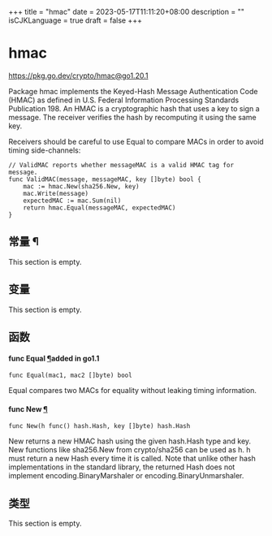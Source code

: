 +++
title = "hmac"
date = 2023-05-17T11:11:20+08:00
description = ""
isCJKLanguage = true
draft = false
+++
# hmac

https://pkg.go.dev/crypto/hmac@go1.20.1



Package hmac implements the Keyed-Hash Message Authentication Code (HMAC) as defined in U.S. Federal Information Processing Standards Publication 198. An HMAC is a cryptographic hash that uses a key to sign a message. The receiver verifies the hash by recomputing it using the same key.

Receivers should be careful to use Equal to compare MACs in order to avoid timing side-channels:

```
// ValidMAC reports whether messageMAC is a valid HMAC tag for message.
func ValidMAC(message, messageMAC, key []byte) bool {
	mac := hmac.New(sha256.New, key)
	mac.Write(message)
	expectedMAC := mac.Sum(nil)
	return hmac.Equal(messageMAC, expectedMAC)
}
```






## 常量 ¶

This section is empty.

## 变量

This section is empty.

## 函数

#### func Equal [¶](https://pkg.go.dev/crypto/hmac@go1.20.1#Equal)added in go1.1

```
func Equal(mac1, mac2 []byte) bool
```

Equal compares two MACs for equality without leaking timing information.

#### func New [¶](https://pkg.go.dev/crypto/hmac@go1.20.1#New)

```
func New(h func() hash.Hash, key []byte) hash.Hash
```

New returns a new HMAC hash using the given hash.Hash type and key. New functions like sha256.New from crypto/sha256 can be used as h. h must return a new Hash every time it is called. Note that unlike other hash implementations in the standard library, the returned Hash does not implement encoding.BinaryMarshaler or encoding.BinaryUnmarshaler.

## 类型

This section is empty.